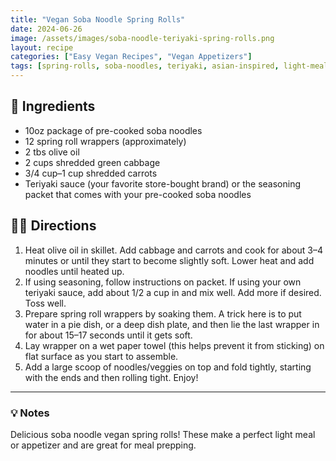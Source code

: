 ```yaml
---
title: "Vegan Soba Noodle Spring Rolls"
date: 2024-06-26
image: /assets/images/soba-noodle-teriyaki-spring-rolls.png
layout: recipe
categories: ["Easy Vegan Recipes", "Vegan Appetizers"]
tags: [spring-rolls, soba-noodles, teriyaki, asian-inspired, light-meals]
---
```


## 🧾 Ingredients

- 10oz package of pre-cooked soba noodles  
- 12 spring roll wrappers (approximately)  
- 2 tbs olive oil  
- 2 cups shredded green cabbage  
- 3/4 cup–1 cup shredded carrots  
- Teriyaki sauce (your favorite store-bought brand) or the seasoning packet that comes with your pre-cooked soba noodles  

## 👩‍🍳 Directions

1. Heat olive oil in skillet. Add cabbage and carrots and cook for about 3–4 minutes or until they start to become slightly soft. Lower heat and add noodles until heated up.  
2. If using seasoning, follow instructions on packet. If using your own teriyaki sauce, add about 1/2 a cup in and mix well. Add more if desired. Toss well.  
3. Prepare spring roll wrappers by soaking them. A trick here is to put water in a pie dish, or a deep dish plate, and then lie the last wrapper in for about 15–17 seconds until it gets soft.  
4. Lay wrapper on a wet paper towel (this helps prevent it from sticking) on flat surface as you start to assemble.  
5. Add a large scoop of noodles/veggies on top and fold tightly, starting with the ends and then rolling tight. Enjoy!


---

### 💡 Notes

Delicious soba noodle vegan spring rolls! These make a perfect light meal or appetizer and are great for meal prepping.
